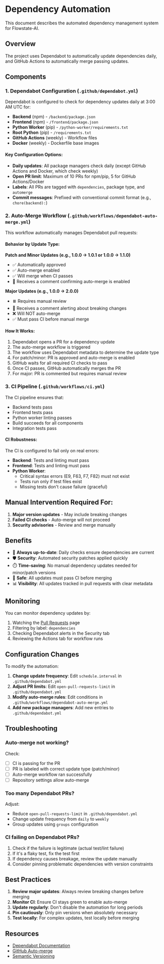 # Dependency Automation

This document describes the automated dependency management system for Flowstate-AI.

## Overview

The project uses Dependabot to automatically update dependencies daily, and GitHub Actions to automatically merge passing updates.

## Components

### 1. Dependabot Configuration (`.github/dependabot.yml`)

Dependabot is configured to check for dependency updates daily at 3:00 AM UTC for:

- **Backend** (npm) - `/backend/package.json`
- **Frontend** (npm) - `/frontend/package.json`
- **Python Worker** (pip) - `/python-worker/requirements.txt`
- **Root Python** (pip) - `/requirements.txt`
- **GitHub Actions** (weekly) - Workflow files
- **Docker** (weekly) - Dockerfile base images

#### Key Configuration Options:

- **Daily updates**: All package managers check daily (except GitHub Actions and Docker, which check weekly)
- **Open PR limit**: Maximum of 10 PRs for npm/pip, 5 for GitHub Actions/Docker
- **Labels**: All PRs are tagged with `dependencies`, package type, and `automerge`
- **Commit messages**: Prefixed with conventional commit format (e.g., `chore(backend):`)

### 2. Auto-Merge Workflow (`.github/workflows/dependabot-auto-merge.yml`)

This workflow automatically manages Dependabot pull requests:

#### Behavior by Update Type:

**Patch and Minor Updates (e.g., 1.0.0 → 1.0.1 or 1.0.0 → 1.1.0)**
- ✅ Automatically approved
- ✅ Auto-merge enabled
- ✅ Will merge when CI passes
- 💬 Receives a comment confirming auto-merge is enabled

**Major Updates (e.g., 1.0.0 → 2.0.0)**
- ⏸️ Requires manual review
- 💬 Receives a comment alerting about breaking changes
- ❌ Will NOT auto-merge
- ✅ Must pass CI before manual merge

#### How It Works:

1. Dependabot opens a PR for a dependency update
2. The auto-merge workflow is triggered
3. The workflow uses Dependabot metadata to determine the update type
4. For patch/minor: PR is approved and auto-merge is enabled
5. GitHub waits for all required CI checks to pass
6. Once CI passes, GitHub automatically merges the PR
7. For major: PR is commented but requires manual review

### 3. CI Pipeline (`.github/workflows/ci.yml`)

The CI pipeline ensures that:

- Backend tests pass
- Frontend tests pass
- Python worker linting passes
- Build succeeds for all components
- Integration tests pass

#### CI Robustness:

The CI is configured to fail only on real errors:

- **Backend**: Tests and linting must pass
- **Frontend**: Tests and linting must pass
- **Python Worker**: 
  - Critical syntax errors (E9, F63, F7, F82) must not exist
  - Tests run only if test files exist
  - Missing tests don't cause failure (graceful)

## Manual Intervention Required For:

1. **Major version updates** - May include breaking changes
2. **Failed CI checks** - Auto-merge will not proceed
3. **Security advisories** - Review and merge manually

## Benefits

- 🔄 **Always up-to-date**: Daily checks ensure dependencies are current
- 🛡️ **Security**: Automated security patches applied quickly
- ⏱️ **Time-saving**: No manual dependency updates needed for minor/patch versions
- 🧪 **Safe**: All updates must pass CI before merging
- 📊 **Visibility**: All updates tracked in pull requests with clear metadata

## Monitoring

You can monitor dependency updates by:

1. Watching the [Pull Requests](https://github.com/benjidanielsen/Flowstate-AI/pulls) page
2. Filtering by label: `dependencies`
3. Checking Dependabot alerts in the Security tab
4. Reviewing the Actions tab for workflow runs

## Configuration Changes

To modify the automation:

1. **Change update frequency**: Edit `schedule.interval` in `.github/dependabot.yml`
2. **Adjust PR limits**: Edit `open-pull-requests-limit` in `.github/dependabot.yml`
3. **Modify auto-merge rules**: Edit conditions in `.github/workflows/dependabot-auto-merge.yml`
4. **Add new package managers**: Add new entries to `.github/dependabot.yml`

## Troubleshooting

### Auto-merge not working?

Check:
- [ ] CI is passing for the PR
- [ ] PR is labeled with correct update type (patch/minor)
- [ ] Auto-merge workflow ran successfully
- [ ] Repository settings allow auto-merge

### Too many Dependabot PRs?

Adjust:
- Reduce `open-pull-requests-limit` in `.github/dependabot.yml`
- Change update frequency from `daily` to `weekly`
- Group updates using `groups` configuration

### CI failing on Dependabot PRs?

1. Check if the failure is legitimate (actual test/lint failure)
2. If it's a flaky test, fix the test first
3. If dependency causes breakage, review the update manually
4. Consider pinning problematic dependencies with version constraints

## Best Practices

1. **Review major updates**: Always review breaking changes before merging
2. **Monitor CI**: Ensure CI stays green to enable auto-merge
3. **Update regularly**: Don't disable the automation for long periods
4. **Pin cautiously**: Only pin versions when absolutely necessary
5. **Test locally**: For complex updates, test locally before merging

## Resources

- [Dependabot Documentation](https://docs.github.com/en/code-security/dependabot)
- [GitHub Auto-merge](https://docs.github.com/en/pull-requests/collaborating-with-pull-requests/incorporating-changes-from-a-pull-request/automatically-merging-a-pull-request)
- [Semantic Versioning](https://semver.org/)
